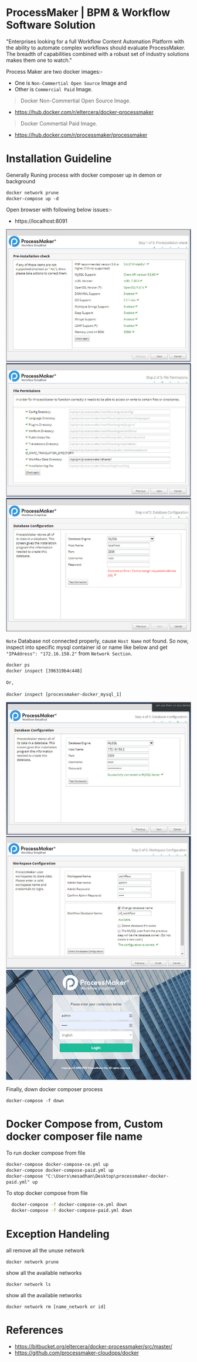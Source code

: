 # ProcessMaker | BPM & Workflow Software Solution

"Enterprises looking for a full Workflow Content Automation Platform with the ability to automate complex workflows should evaluate ProcessMaker. The breadth of capabilities combined with a robust set of industry solutions makes them one to watch."

Process Maker are two docker images:-

- One is `Non-Commertial Open Source` Image and 
- Other is `Commercial Paid` Image.

> Docker Non-Commertial Open Source Image.
- https://hub.docker.com/r/eltercera/docker-processmaker

>  Docker Commertial Paid Image.
- https://hub.docker.com/r/processmaker/processmaker

# Installation Guideline

Generally Runing process with docker composer up in demon or background
    
    docker network prune
    docker-compose up -d

Open browser with following below issues:-

- https://localhost:8091


![](./images/2019-10-11_02191.jpg)
![](./images/2019-10-11_02192.jpg)
![](./images/2019-10-11_02193.jpg)

`Note` Database not connected properly, cause `Host Name` not found. So now, inspect into specific mysql container id or name like below and get `"IPAddress": "172.16.150.2"` from `Network Section`. 

    docker ps
    docker inspect [396319b4c448]

    Or,

    docker inspect [processmaker-docker_mysql_1]


![](./images/2019-10-11_02194.jpg)
![](./images/2019-10-11_02195.jpg)
![](./images/2019-10-11_02196.jpg)


Finally, down  docker composer process

    docker-compose -f down




# Docker Compose from, Custom docker composer file name

To run docker compose from file

    docker-compose docker-compose-ce.yml up
    docker-compose docker-compose-paid.yml up
    docker-compose "C:\Users\mesadhan\Desktop\processmaker-docker-paid.yml" up

To stop docker compose from file

```bash
  docker-compose -f docker-compose-ce.yml down
  docker-compose -f docker-compose-paid.yml down
```


# Exception Handeling

all remove all the unuse network

    docker network prune

show all the available networks
    
    docker network ls

show all the available networks
    
    docker network rm [name_network or id] 



# References

- https://bitbucket.org/eltercera/docker-processmaker/src/master/
- https://github.com/processmaker-cloudops/docker
